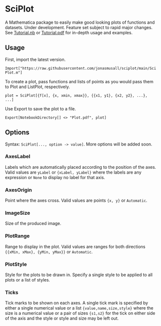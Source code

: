 # SciPlot
A Mathematica package to easily make good looking plots of functions and datasets. Under development. Feature set subject to rapid major changes. See [Tutorial.nb](Tutorial.nb) or [Tutorial.pdf](Tutorial.pdf) for in-depth usage and examples.

## Usage
First, import the latest version.

`Import["https://raw.githubusercontent.com/jonasmusall/sciplot/main/SciPlot.m"]`

To create a plot, pass functions and lists of points as you would pass them to Plot and ListPlot, respectively.

`plot = SciPlot[{f[x], {x, xmin, xmax}}, {{x1, y1}, {x2, y2}, ...}, ...]`

Use Export to save the plot to a file.

`Export[NotebookDirectory[] <> "Plot.pdf", plot]`

## Options
Syntax: `SciPlot[..., option -> value]`. More options will be added soon.

### AxesLabel
Labels which are automatically placed according to the position of the axes. Valid values are `yLabel` or `{xLabel, yLabel}` where the labels are any expression or `None` to display no label for that axis.

### AxesOrigin
Point where the axes cross. Valid values are points `{x, y}` or `Automatic`.

### ImageSize
Size of the produced image.

### PlotRange
Range to display in the plot. Valid values are ranges for both directions `{{xMin, xMax}, {yMin, yMax}}` or `Automatic`.

### PlotStyle
Style for the plots to be drawn in. Specify a single style to be applied to all plots or a list of styles.

### Ticks
Tick marks to be shown on each axes. A single tick mark is specified by either a single numerical
value or a list `{value,name,size,style}` where the size is a numerical value or a pair of sizes
`{s1,s2}` for the tick on either side of the axis and the style or style and size may be left out.
